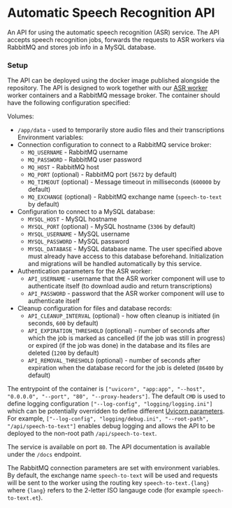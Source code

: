 # Automatic Speech Recognition API

An API for using the automatic speech recognition (ASR) service. The API accepts speech recognition jobs, forwards the
requests to ASR workers via RabbitMQ and stores job info in a MySQL database.

### Setup

The API can be deployed using the docker image published alongside the repository. The API is designed to work together
with our [ASR worker](https://github.com/TartuNLP/speech-to-text-worker) worker containers and a RabbitMQ message
broker. The container should have the following configuration specified:

Volumes:

- `/app/data` - used to temporarily store audio files and their transcriptions Environment variables:
- Connection configuration to connect to a RabbitMQ service broker:
    - `MQ_USERNAME` - RabbitMQ username
    - `MQ_PASSWORD` - RabbitMQ user password
    - `MQ_HOST` - RabbitMQ host
    - `MQ_PORT` (optional) - RabbitMQ port (`5672` by default)
    - `MQ_TIMEOUT` (optional) - Message timeout in milliseconds (`600000` by default)
    - `MQ_EXCHANGE` (optional) - RabbitMQ exchange name (`speech-to-text` by default)
- Configuration to connect to a MySQL database:
    - `MYSQL_HOST` - MySQL hostname
    - `MYSQL_PORT` (optional) - MySQL hostname (`3306` by default)
    - `MYSQL_USERNAME` - MySQL username
    - `MYSQL_PASSWORD` - MySQL password
    - `MYSQL_DATABASE` - MySQL database name. The user specified above must already have access to this database
      beforehand. Initialization and migrations will be handled automatically by this service.
- Authentication parameters for the ASR worker:
    - `API_USERNAME` - username that the ASR worker component will use to authenticate itself (to download audio and
      return transcriptions)
    - `API_PASSWORD` - password that the ASR worker component will use to authenticate itself
- Cleanup configuration for files and database records:
    - `API_CLEANUP_INTERVAL` (optional) - how often cleanup is initiated (in seconds, `600` by default)
    - `API_EXPIRATION_THRESHOLD` (optional) - number of seconds after which the job is marked as cancelled (if the job
      was still in progress) or expired (if the job was done) in the database and its files are deleted (`1200` by
      default)
    - `API_REMOVAL_THRESHOLD` (optional) - number of seconds after expiration when the database record for the job is
      deleted (`86400` by default)

The entrypoint of the container is `["uvicorn", "app:app", "--host", "0.0.0.0", "--port", "80", "--proxy-headers"]`. The
default `CMD` is used to define logging configuration `["--log-config", "logging/logging.ini"]` which can be potentially
overridden to define different [Uvicorn parameters](https://www.uvicorn.org/deployment/). For
example, `["--log-config", "logging/debug.ini", "--root-path", "/api/speech-to-text"]`
enables debug logging and allows the API to be deployed to the non-root path `/api/speech-to-text`.

The service is available on port `80`. The API documentation is available under the `/docs` endpoint.

The RabbitMQ connection parameters are set with environment variables. By default, the exchange name `speech-to-text`
will be used and requests will be sent to the worker using the routing key `speech-to-text.{lang}` where `{lang}`
refers to the 2-letter ISO langauge code (for example `speech-to-text.et`).
